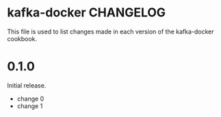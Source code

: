 # kafka-docker CHANGELOG

This file is used to list changes made in each version of the kafka-docker cookbook.

# 0.1.0

Initial release.

- change 0
- change 1

